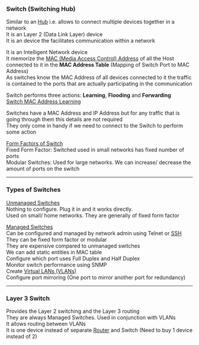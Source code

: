 ### Switch (Switching Hub)

Similar to an [Hub](Hub.md) i.e. allows to connect multiple devices together in a network  
It is an Layer 2 (Data Link Layer) device  
It is an device the facilitates communication within a network

It is an Intelligent Network device  
It memorize the [MAC (Media Access Control) Address](../TCP-IP%20Layers/2%20-%20Data%20Link%20%28Network%20Interface%29%20Protocols/MAC%20%28Media%20Access%20Control%29%20Address.md) of all the Host connected to it in the **MAC Address Table** (Mapping of Switch Port to MAC Address)  
As switches know the MAC Address of all devices connected to it the traffic is contained to the ports that are actually participating in the communication

Switch performs three actions: **Learning**, **Flooding** and **Forwarding**  
[Switch MAC Address Learning](../TCP-IP%20Layers/2%20-%20Data%20Link%20%28Network%20Interface%29%20Protocols/Switch%20MAC%20Address%20Learning.md)

Switches have a MAC Address and IP Address but for any traffic that is going through them this details are not required  
They only come in handy if we need to connect to the Switch to perform some action

<u>Form Factors of Switch</u>  
Fixed Form Factor: Switched used in small networks has fixed number of ports  
Modular Switches: Used for large networks. We can increase/ decrease the amount of ports on the switch

---

### Types of Switches

<u>Unmanaged Switches</u>  
Nothing to configure. Plug it in and it works directly.  
Used on small/ home networks. They are generally of fixed form factor

<u>Managed Switches</u>  
Can be configured and managed by network admin using Telnet or [SSH](../../Operating%20System/Linux/Commands/ssh%20Command.md)  
They can be fixed form factor or modular  
They are expensive compared to unmanaged switches  
We can add static entities in MAC table  
Configure which port uses Full Duplex and Half Duplex  
Monitor switch performance using SNMP  
Create [Virtual LANs (VLANs)](../TCP-IP%20Layers/2%20-%20Data%20Link%20%28Network%20Interface%29%20Protocols/Virtual%20LANs%20%28VLANs%29.md)  
Configure port mirroring (One port to mirror another port for redundancy)

---

### Layer 3 Switch

Provides the Layer 2 switching and the Layer 3 routing  
They are always Managed Switches. Used in conjunction with VLANs  
It allows routing between VLANs  
It is one device instead of separate [Router](Router.md) and Switch (Need to buy 1 device instead of 2)
